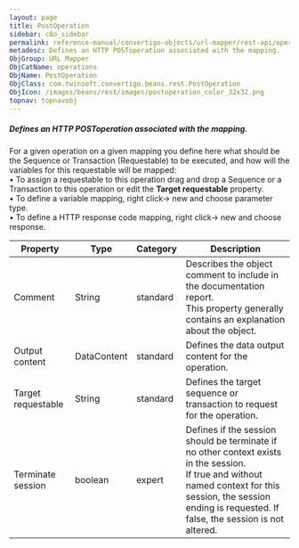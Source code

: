 ```yaml
---
layout: page
title: PostOperation
sidebar: c8o_sidebar
permalink: reference-manual/convertigo-objects/url-mapper/rest-api/operations/postoperation/
metadesc: Defines an HTTP POSToperation associated with the mapping.   For a given operation on a given mapping you define here what should be the Sequence or T
ObjGroup: URL Mapper
ObjCatName: operations
ObjName: PostOperation
ObjClass: com.twinsoft.convertigo.beans.rest.PostOperation
ObjIcon: /images/beans/rest/images/postoperation_color_32x32.png
topnav: topnavobj
---
```

##### Defines an HTTP POSToperation associated with the mapping. 

For a given operation on a given mapping you define here what should be the Sequence or Transaction (Requestable) to be executed, and how will the variables for this requestable will be mapped:<br/>• To assign a requestable to this operation drag and drop a Sequence or a Transaction to this operation or edit the <b>Target requestable</b> property.<br/>• To define a variable mapping, right click-> new and choose parameter type. <br/>• To define a HTTP response code mapping, right click-> new and choose response. <br/>

Property | Type | Category | Description
--- | --- | --- | ---
Comment | String | standard | Describes the object comment to include in the documentation report.<br/>This property generally contains an explanation about the object.
Output content | DataContent | standard | Defines the data output content for the operation.<br/>
Target requestable | String | standard | Defines the target sequence or transaction to request for the operation.
Terminate session | boolean | expert | Defines if the session should be terminate if no other context exists in the session.<br/>If true and without named context for this session, the session ending is requested. If false, the session is not altered.

